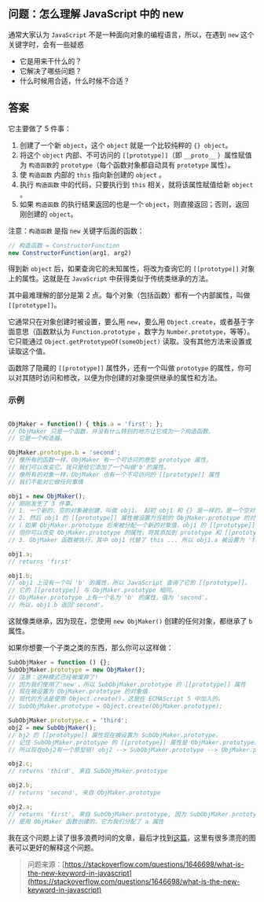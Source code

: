 ## 问题：怎么理解 JavaScript 中的 new

通常大家认为 `JavaScript` 不是一种面向对象的编程语言，所以，在遇到 `new` 这个关键字时，会有一些疑惑

- 它是用来干什么的？
- 它解决了哪些问题？
- 什么时候用合适，什么时候不合适？

## 答案

它主要做了 5 件事：

1. 创建了一个新 `object`，这个 `object` 就是一个比较纯粹的 `{} object`。
2. 将这个 `object` 内部、不可访问的 `[[prototype]]`（即 `__proto__` ）属性赋值为 `构造函数`的 `prototype`（每个函数对象都自动具有 `prototype` 属性）。
3. 使 `构造函数` 内部的 `this` 指向新创建的 `object` 。
4. 执行 `构造函数` 中的代码，只要执行到 `this` 相关，就将该属性赋值给新 `object` 。
5. 如果 `构造函数` 的执行结果返回的也是一个 `object`，则直接返回；否则，返回刚创建的 `object`。

注意：`构造函数` 是指 `new` 关键字后面的函数：

```js
// 构造函数 = ConstructorFunction
new ConstructorFunction(arg1, arg2)
```

得到新 `object` 后，如果查询它的未知属性，将改为查询它的 `[[prototype]]` 对象上的属性。这就是在 `JavaScript` 中获得类似于传统类继承的方法。

其中最难理解的部分是第 2 点。每个对象（包括函数）都有一个内部属性，叫做 `[[prototype]]`。

它通常只在对象创建时被设置，要么用 `new`，要么用 `Object.create`，或者基于字面意思（函数默认为 `Function.prototype` ，数字为 `Number.prototype`，等等）。它只能通过 `Object.getPrototypeOf(someObject)` 读取。没有其他方法来设置或读取这个值。

函数除了隐藏的 `[[prototype]]` 属性外，还有一个叫做 `prototype` 的属性，你可以对其随时访问和修改，以便为你创建的对象提供继承的属性和方法。

### 示例

```js

ObjMaker = function() { this.a = 'first'; };
// ObjMaker 只是一个函数，并没有什么特别的地方让它成为一个构造函数。 
// 它是一个构造器。

ObjMaker.prototype.b = 'second';
// 像所有的函数一样，ObjMaker 有一个可访问的原型 prototype 属性。
// 我们可以改变它。我只是给它添加了一个叫做'b'的属性。
// 像所有的对象一样，ObjMaker 也有一个不可访问的 [[prototype]] 属性
// 我们不能对它做任何事情

obj1 = new ObjMaker();
// 刚刚发生了 3 件事。
// 1. 一个新的、空的对象被创建，叫做 obj1。 起初 obj1 和 {} 是一样的，是一个空对象。
// 2. 然后 obj1 的 [[prototype]] 属性被设置为当前的 ObjMaker.prototype 的对象值
//（ 如果 ObjMaker.prototype 后来被分配一个新的对象值，obj1 的 [[prototype]] 将不会变，
// 但你可以改变 ObjMaker.prototype 的属性，将其添加到 prototype 和 [[prototype]] ）
// 3. ObjMaker 函数被执行，其中 obj1 代替了 this ... 所以 obj1.a 被设置为 'first'。

obj1.a;
// returns 'first'

obj1.b;
// obj1 上没有一个叫 'b' 的属性，所以 JavaScript 查询了它的 [[prototype]]。
// 它的 [[prototype]] 与 ObjMaker.prototype 相同。
// ObjMaker.prototype 上有一个名为 'b' 的属性，值为 'second'。
// 所以，obj1.b 返回'second'。

```

这就像类继承，因为现在，您使用 `new ObjMaker()` 创建的任何对象，都继承了 `b` 属性。

如果你想要一个子类之类的东西，那么你可以这样做：

```js
SubObjMaker = function () {};
SubObjMaker.prototype = new ObjMaker(); 
// 注意：这种模式已经被废弃了!
// 因为我们使用了'new'，所以 SubObjMaker.prototype 的 [[prototype]] 属性
// 现在被设置为 ObjMaker.prototype 的对象值
// 现代的方法是使用 Object.create()，这是在 ECMAScript 5 中加入的。
// SubObjMaker.prototype = Object.create(ObjMaker.prototype);

SubObjMaker.prototype.c = 'third';  
obj2 = new SubObjMaker();
// bj2 的 [[prototype]] 属性现在被设置为 SubObjMaker.prototype。
// 记住 SubObjMaker.prototype 的 [[prototype]] 属性是 ObjMaker.prototype。
// 所以现在obj2有一个原型链! obj2 --> SubObjMaker.prototype --> ObjMaker.prototype

obj2.c;
// returns 'third', 来自 SubObjMaker.prototype

obj2.b;
// returns 'second', 来自 ObjMaker.prototype

obj2.a;
// returns 'first', 来自 SubObjMaker.prototype, 因为 SubObjMaker.prototype 
// 是用 ObjMaker 函数创建的，它为我们分配了 a 属性
```

我在这个问题上读了很多浪费时间的文章，最后才找到[这篇](https://zeekat.nl/articles/constructors-considered-mildly-confusing.html)，这里有很多漂亮的图表可以更好的解释这个问题。

> 问题来源：[https://stackoverflow.com/questions/1646698/what-is-the-new-keyword-in-javascript](https://stackoverflow.com/questions/1646698/what-is-the-new-keyword-in-javascript)

